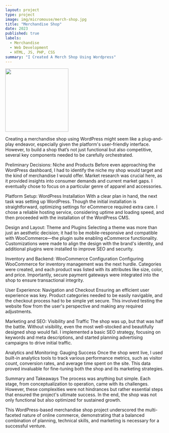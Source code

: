 ```yaml
---
layout: project
type: project
image: img/micromouse/merch-shop.jpg
title: "Merchandise Shop"
date: 2023
published: true
labels:
  - Merchandise
  - Web Development
  - HTML, JS, PHP, CSS
summary: "I Created A Merch Shop Using Wordpress"
---
```


<div class="text-center p-4">
  <img width="200px" src="../img/micromouse/merch-shop.png" class="img-thumbnail" >
  
</div>

Creating a merchandise shop using WordPress might seem like a plug-and-play endeavor, especially given the platform's user-friendly interface. However, to build a shop that’s not just functional but also competitive, several key components needed to be carefully orchestrated.

Preliminary Decisions: Niche and Products
Before even approaching the WordPress dashboard, I had to identify the niche my shop would target and the kind of merchandise I would offer. Market research was crucial here, as it provided insights into consumer demands and current market gaps. I eventually chose to focus on a particular genre of apparel and accessories.

Platform Setup: WordPress Installation
With a clear plan in hand, the next task was setting up WordPress. Though the initial installation is straightforward, optimizing settings for eCommerce required extra care. I chose a reliable hosting service, considering uptime and loading speed, and then proceeded with the installation of the WordPress CMS.

Design and Layout: Theme and Plugins
Selecting a theme was more than just an aesthetic decision; it had to be mobile-responsive and compatible with WooCommerce—the plugin suite enabling eCommerce functionality. Customizations were made to align the design with the brand's identity, and additional plugins were installed to improve SEO and security.

Inventory and Backend: WooCommerce Configuration
Configuring WooCommerce for inventory management was the next hurdle. Categories were created, and each product was listed with its attributes like size, color, and price. Importantly, secure payment gateways were integrated into the shop to ensure transactional integrity.

User Experience: Navigation and Checkout
Ensuring an efficient user experience was key. Product categories needed to be easily navigable, and the checkout process had to be simple yet secure. This involved testing the website flow from the user's perspective and making any required adjustments.

Marketing and SEO: Visibility and Traffic
The shop was up, but that was half the battle. Without visibility, even the most well-stocked and beautifully designed shop would fail. I implemented a basic SEO strategy, focusing on keywords and meta descriptions, and started planning advertising campaigns to drive initial traffic.

Analytics and Monitoring: Gauging Success
Once the shop went live, I used built-in analytics tools to track various performance metrics, such as visitor count, conversion rates, and average time spent on the site. This data proved invaluable for fine-tuning both the shop and its marketing strategies.

Summary and Takeaways
The process was anything but simple. Each stage, from conceptualization to operation, came with its challenges. However, these complexities were not hindrances but rather essential steps that ensured the project's ultimate success. In the end, the shop was not only functional but also optimized for sustained growth.

This WordPress-based merchandise shop project underscored the multi-faceted nature of online commerce, demonstrating that a balanced combination of planning, technical skills, and marketing is necessary for a successful venture.
